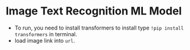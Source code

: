 # Image Text Recognition ML Model

- To run, you need to install transformers to install type `!pip install transformers` in terminal.
- load image link into `url`.